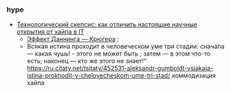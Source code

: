 ### hype
- [Технологический скепсис: как отличить настоящие научные открытия от хайпа в IT](https://habr.com/ru/articles/953082/)
  - [Эффект Даннинга — Крюгера](https://ru.wikipedia.org/wiki/%D0%AD%D1%84%D1%84%D0%B5%D0%BA%D1%82_%D0%94%D0%B0%D0%BD%D0%BD%D0%B8%D0%BD%D0%B3%D0%B0_%E2%80%94_%D0%9A%D1%80%D1%8E%D0%B3%D0%B5%D1%80%D0%B0) ;
  - Всякая истина проходит в человеческом уме три стадии: сначала — какая чушь! - этого не может быть ; затем — в этом что-то есть; наконец — кто же этого не знает!“
https://ru.citaty.net/tsitaty/452531-aleksandr-gumboldt-vsiakaia-istina-prokhodit-v-chelovecheskom-ume-tri-stad/
коммодизация хайпа 

